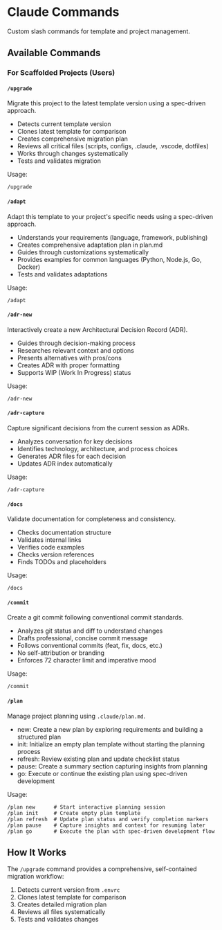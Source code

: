 # Claude Commands

Custom slash commands for template and project management.

## Available Commands

### For Scaffolded Projects (Users)

#### `/upgrade`

Migrate this project to the latest template version using a spec-driven approach.

- Detects current template version
- Clones latest template for comparison
- Creates comprehensive migration plan
- Reviews all critical files (scripts, configs, .claude, .vscode, dotfiles)
- Works through changes systematically
- Tests and validates migration

Usage:

```
/upgrade
```

#### `/adapt`

Adapt this template to your project's specific needs using a spec-driven approach.

- Understands your requirements (language, framework, publishing)
- Creates comprehensive adaptation plan in plan.md
- Guides through customizations systematically
- Provides examples for common languages (Python, Node.js, Go, Docker)
- Tests and validates adaptations

Usage:

```
/adapt
```

#### `/adr-new`

Interactively create a new Architectural Decision Record (ADR).

- Guides through decision-making process
- Researches relevant context and options
- Presents alternatives with pros/cons
- Creates ADR with proper formatting
- Supports WIP (Work In Progress) status

Usage:

```
/adr-new
```

#### `/adr-capture`

Capture significant decisions from the current session as ADRs.

- Analyzes conversation for key decisions
- Identifies technology, architecture, and process choices
- Generates ADR files for each decision
- Updates ADR index automatically

Usage:

```
/adr-capture
```

#### `/docs`

Validate documentation for completeness and consistency.

- Checks documentation structure
- Validates internal links
- Verifies code examples
- Checks version references
- Finds TODOs and placeholders

Usage:

```
/docs
```

#### `/commit`

Create a git commit following conventional commit standards.

- Analyzes git status and diff to understand changes
- Drafts professional, concise commit message
- Follows conventional commits (feat, fix, docs, etc.)
- No self-attribution or branding
- Enforces 72 character limit and imperative mood

Usage:

```
/commit
```

#### `/plan`

Manage project planning using `.claude/plan.md`.

- new: Create a new plan by exploring requirements and building a structured plan
- init: Initialize an empty plan template without starting the planning process
- refresh: Review existing plan and update checklist status
- pause: Create a summary section capturing insights from planning
- go: Execute or continue the existing plan using spec-driven development

Usage:

```
/plan new      # Start interactive planning session
/plan init     # Create empty plan template
/plan refresh  # Update plan status and verify completion markers
/plan pause    # Capture insights and context for resuming later
/plan go       # Execute the plan with spec-driven development flow
```

## How It Works

The `/upgrade` command provides a comprehensive, self-contained migration workflow:

1. Detects current version from `.envrc`
2. Clones latest template for comparison
3. Creates detailed migration plan
4. Reviews all files systematically
5. Tests and validates changes

